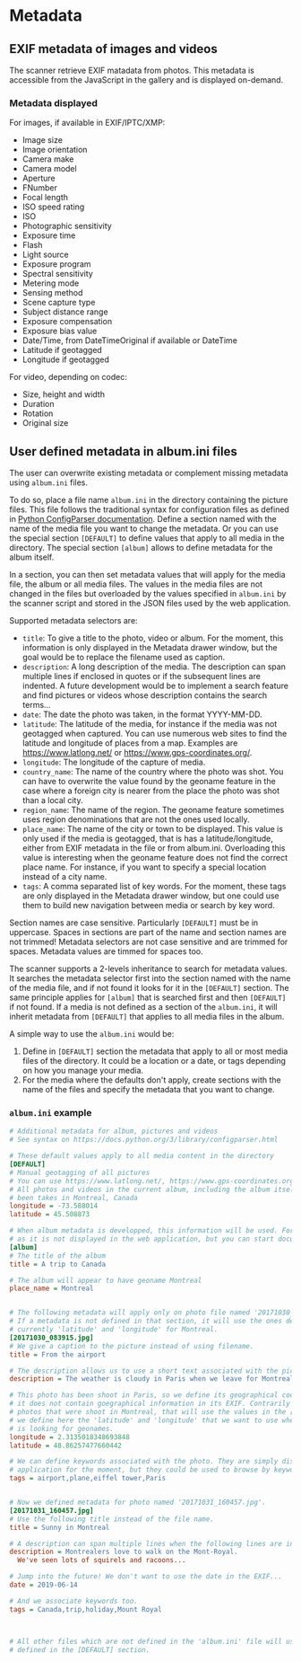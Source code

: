 # Metadata

## EXIF metadata of images and videos
The scanner retrieve EXIF matadata from photos. This metadata is accessible from the JavaScript in the gallery and is displayed on-demand.

### Metadata displayed
For images, if available in EXIF/IPTC/XMP:
* Image size
* Image orientation
* Camera make
* Camera model
* Aperture
* FNumber
* Focal length
* ISO speed rating
* ISO
* Photographic sensitivity
* Exposure time
* Flash
* Light source
* Exposure program
* Spectral sensitivity
* Metering mode
* Sensing method
* Scene capture type
* Subject distance range
* Exposure compensation
* Exposure bias value
* Date/Time, from DateTimeOriginal if available or DateTime
* Latitude if geotagged
* Longitude if geotagged

For video, depending on codec:
* Size, height and width
* Duration
* Rotation
* Original size


## User defined metadata in album.ini files
The user can overwrite existing metadata or complement missing metadata using `album.ini` files.

To do so, place a file name `album.ini` in the directory containing the picture files. This file follows the traditional syntax for configuration files as defined in [Python ConfigParser documentation](https://docs.python.org/3/library/configparser.html). Define a section named with the name of the media file you want to change the metadata. Or you can use the special section `[DEFAULT]` to define values that apply to all media in the directory. The special section `[album]` allows to define metadata for the album itself.

In a section, you can then set metadata values that will apply for the media file, the album or all media files. The values in the media files are not changed in the files but overloaded by the values specified in `album.ini` by the scanner script and stored in the JSON files used by the web application.

Supported metadata selectors are:
* `title`: To give a title to the photo, video or album. For the moment, this information is only displayed in the Metadata drawer window, but the goal would be to replace the filename used as caption.
* `description`: A long description of the media. The description can span multiple lines if enclosed in quotes or if the subsequent lines are indented. A future development would be to implement a search feature and find pictures or videos whose description contains the search terms...
* `date`: The date the photo was taken, in the format YYYY-MM-DD.
* `latitude`: The latitude of the media, for instance if the media was not geotagged when captured. You can use numerous web sites to find the latitude and longitude of places from a map. Examples are https://www.latlong.net/ or https://www.gps-coordinates.org/.
* `longitude`: The longitude of the capture of media.
* `country_name`: The name of the country where the photo was shot. You can have to overwrite the value found by the geoname feature in the case where a foreign city is nearer from the place the photo was shot than a local city.
* `region_name`: The name of the region. The geoname feature sometimes uses region denominations that are not the ones used locally.
* `place_name`: The name of the city or town to be displayed. This value is only used if the media is geotagged, that is has a latitude/longitude, either from EXIF metadata in the file or from album.ini. Overloading this value is interesting when the geoname feature does not find the correct place name. For instance, if you want to specify a special location instead of a city name.
* `tags`: A comma separated list of key words. For the moment, these tags are only displayed in the Metadata drawer window, but one could use them to build new navigation between media or search by key word.

Section names are case sensitive. Particularly `[DEFAULT]` must be in uppercase. Spaces in sections are part of the name and section names are not trimmed!
Metadata selectors are not case sensitive and are trimmed for spaces. Metadata values are timmed for spaces too.

The scanner supports a 2-levels inheritance to search for metadata values. It searches the metadata selector first into the section named with the name of the media file, and if not found it looks for it in the `[DEFAULT]` section.
The same principle applies for `[album]` that is searched first and then `[DEFAULT]` if not found.
If a media is not defined as a section of the `album.ini`, it will inherit metadata from `[DEFAULT]` that applies to all media files in the album.

A simple way to use the `album.ini` would be:
1. Define in `[DEFAULT]` section the metadata that apply to all or most media files of the directory. It could be a location or a date, or tags depending on how you manage your media.
2. For the media where the defaults don't apply, create sections with the name of the files and specify the metadata that you want to change.


### `album.ini` example

```ini
# Additional metadata for album, pictures and videos
# See syntax on https://docs.python.org/3/library/configparser.html

# These default values apply to all media content in the directory
[DEFAULT]
# Manual geotagging of all pictures
# You can use https://www.latlong.net/, https://www.gps-coordinates.org/ or similar service to find places
# All photos and videos in the current album, including the album itself, will appear to have
# been takes in Montreal, Canada
longitude = -73.588014
latitude = 45.508873

# When album metadata is developped, this information will be used. For the moment, it's useless
# as it is not displayed in the web application, but you can start documenting your albums...
[album]
# The title of the album
title = A trip to Canada

# The album will appear to have geoname Montreal
place_name = Montreal


# The following metadata will apply only on photo file named '20171030_083915.jpg'.
# If a metadata is not defined in that section, it will use the ones defined in [DEFAULT],
# currently 'latitude' and 'longitude' for Montreal.
[20171030_083915.jpg]
# We give a caption to the picture instead of using filename.
title = From the airport

# The description allows us to use a short text associated with the picture.
description = The weather is cloudy in Paris when we leave for Montreal...

# This photo has been shoot in Paris, so we define its geographical coordinates here as
# it does not contain goegraphical information in its EXIF. Contrarily to all the other
# photos that were shoot in Montreal, that will use the values in the [DEFAULT] section,
# we define here the 'latitude' and 'longitude' that we want to use when the application
# is looking for geonames.
longitude = 2.3135018348693848
latitude = 48.86257477660442

# We can define keywords associated with the photo. They are simply displayed in the web
# application for the moment, but they could be used to browse by keywords or for searches.
tags = airport,plane,eiffel tower,Paris


# Now we defined metadata for photo named '20171031_160457.jpg'.
[20171031_160457.jpg]
# Use the following title instead of the file name.
title = Sunny in Montreal

# A description can span multiple lines when the following lines are indented.
description = Montrealers love to walk on the Mont-Royal.
  We've seen lots of squirels and racoons...

# Jump into the future! We don't want to use the date in the EXIF...
date = 2019-06-14

# And we associate keywords too.
tags = Canada,trip,holiday,Mount Royal



# All other files which are not defined in the 'album.ini' file will use the metadata
# defined in the [DEFAULT] section.

```


